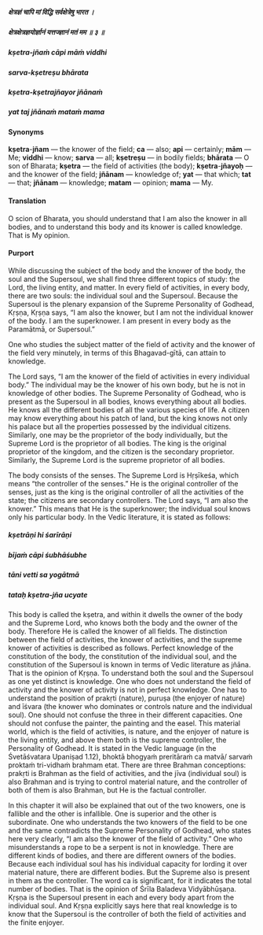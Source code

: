 ##### क्षेत्रज्ञं चापि मां विद्धि सर्वक्षेत्रेषु भारत ।
##### क्षेत्रक्षेत्रज्ञयोर्ज्ञानं यत्तज्ज्ञानं मतं मम ॥ ३ ॥

##### kṣetra-jñaṁ cāpi māṁ viddhi
##### sarva-kṣetreṣu bhārata
##### kṣetra-kṣetrajñayor jñānaṁ
##### yat taj jñānaṁ mataṁ mama

#### Synonyms

**kṣetra**-**jñam** — the knower of the field; **ca** — also; **api** — certainly; **mām** — Me; **viddhi** — know; **sarva** — all; **kṣetreṣu** — in bodily fields; **bhārata** — O son of Bharata; **kṣetra** — the field of activities (the body); **kṣetra**-**jñayoḥ** — and the knower of the field; **jñānam** — knowledge of; **yat** — that which; **tat** — that; **jñānam** — knowledge; **matam** — opinion; **mama** — My.

#### Translation

O scion of Bharata, you should understand that I am also the knower in all bodies, and to understand this body and its knower is called knowledge. That is My opinion.

#### Purport

While discussing the subject of the body and the knower of the body, the soul and the Supersoul, we shall find three different topics of study: the Lord, the living entity, and matter. In every field of activities, in every body, there are two souls: the individual soul and the Supersoul. Because the Supersoul is the plenary expansion of the Supreme Personality of Godhead, Kṛṣṇa, Kṛṣṇa says, “I am also the knower, but I am not the individual knower of the body. I am the superknower. I am present in every body as the Paramātmā, or Supersoul.”

One who studies the subject matter of the field of activity and the knower of the field very minutely, in terms of this Bhagavad-gītā, can attain to knowledge.

The Lord says, “I am the knower of the field of activities in every individual body.” The individual may be the knower of his own body, but he is not in knowledge of other bodies. The Supreme Personality of Godhead, who is present as the Supersoul in all bodies, knows everything about all bodies. He knows all the different bodies of all the various species of life. A citizen may know everything about his patch of land, but the king knows not only his palace but all the properties possessed by the individual citizens. Similarly, one may be the proprietor of the body individually, but the Supreme Lord is the proprietor of all bodies. The king is the original proprietor of the kingdom, and the citizen is the secondary proprietor. Similarly, the Supreme Lord is the supreme proprietor of all bodies.

The body consists of the senses. The Supreme Lord is Hṛṣīkeśa, which means “the controller of the senses.” He is the original controller of the senses, just as the king is the original controller of all the activities of the state; the citizens are secondary controllers. The Lord says, “I am also the knower.” This means that He is the superknower; the individual soul knows only his particular body. In the Vedic literature, it is stated as follows:

##### kṣetrāṇi hi śarīrāṇi
##### bījaṁ cāpi śubhāśubhe
##### tāni vetti sa yogātmā
##### tataḥ kṣetra-jña ucyate

This body is called the kṣetra, and within it dwells the owner of the body and the Supreme Lord, who knows both the body and the owner of the body. Therefore He is called the knower of all fields. The distinction between the field of activities, the knower of activities, and the supreme knower of activities is described as follows. Perfect knowledge of the constitution of the body, the constitution of the individual soul, and the constitution of the Supersoul is known in terms of Vedic literature as jñāna. That is the opinion of Kṛṣṇa. To understand both the soul and the Supersoul as one yet distinct is knowledge. One who does not understand the field of activity and the knower of activity is not in perfect knowledge. One has to understand the position of prakṛti (nature), puruṣa (the enjoyer of nature) and īśvara (the knower who dominates or controls nature and the individual soul). One should not confuse the three in their different capacities. One should not confuse the painter, the painting and the easel. This material world, which is the field of activities, is nature, and the enjoyer of nature is the living entity, and above them both is the supreme controller, the Personality of Godhead. It is stated in the Vedic language (in the Śvetāśvatara Upaniṣad 1.12), bhoktā bhogyaṁ preritāraṁ ca matvā/ sarvaṁ proktaṁ tri-vidhaṁ brahmam etat. There are three Brahman conceptions: prakṛti is Brahman as the field of activities, and the jīva (individual soul) is also Brahman and is trying to control material nature, and the controller of both of them is also Brahman, but He is the factual controller.

In this chapter it will also be explained that out of the two knowers, one is fallible and the other is infallible. One is superior and the other is subordinate. One who understands the two knowers of the field to be one and the same contradicts the Supreme Personality of Godhead, who states here very clearly, “I am also the knower of the field of activity.” One who misunderstands a rope to be a serpent is not in knowledge. There are different kinds of bodies, and there are different owners of the bodies. Because each individual soul has his individual capacity for lording it over material nature, there are different bodies. But the Supreme also is present in them as the controller. The word ca is significant, for it indicates the total number of bodies. That is the opinion of Śrīla Baladeva Vidyābhūṣaṇa. Kṛṣṇa is the Supersoul present in each and every body apart from the individual soul. And Kṛṣṇa explicitly says here that real knowledge is to know that the Supersoul is the controller of both the field of activities and the finite enjoyer.